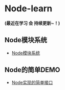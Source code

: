 # Node-learn
#### (最近在学习 会 持续更新~！)
## Node模块系统
- [Node模块系统](https://github.com/Primroses/Node-learn/blob/master/module.md)

## Node的简单DEMO

- [Node实现的简单接口]('https://github.com/Primroses/Node-learn/tree/master/Node_interface')